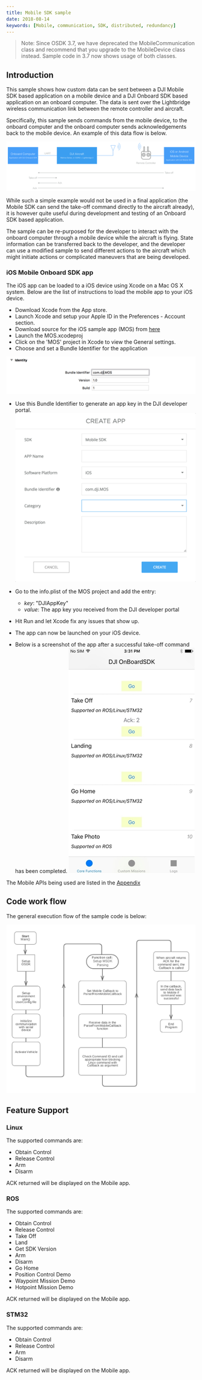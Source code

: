 ```yaml
---
title: Mobile SDK sample
date: 2018-08-14
keywords: [Mobile, communication, SDK, distributed, redundancy]
---
```


>Note: Since OSDK 3.7, we have deprecated the MobileCommunication class and recommend that you upgrade to the MobileDevice class instead. Sample code in 3.7 now shows usage of both classes.

## Introduction

This sample shows how custom data can be sent between a DJI Mobile SDK based application on a mobile device and a DJI Onboard SDK based application on an onboard computer. The data is sent over the Lightbridge wireless communication link between the remote controller and aircraft.

Specifically, this sample sends commands from the mobile device, to the onboard computer and the onboard computer sends acknowledgements back to the mobile device. An example of this data flow is below.

![OSDK-MOC-Comms.png](../images/samples/OSDK-MOC-Comms.png)

While such a simple example would not be used in a final application (the Mobile SDK can send the take-off command directly to the aircraft already), it is however quite useful during development and testing of an Onboard SDK based application.

The sample can be re-purposed for the developer to interact with the onboard computer through a mobile device while the aircraft is flying. State information can be transferred back to the developer, and the developer can use a modified sample to send different actions to the aircraft which might initiate actions or complicated maneuvers that are being developed.


### iOS Mobile Onboard SDK app

The iOS app can be loaded to a iOS device using Xcode on a Mac OS X system. Below are the list of instructions to load the mobile app to your iOS device. 

- Download Xcode from the App store. 
- Launch Xcode and setup your Apple ID in the Preferences - Account section. 
- Download source for the iOS sample app (MOS) from [here](https://github.com/dji-sdk/Mobile-OSDK-iOS-App)
- Launch the MOS.xcodeproj 
- Click on the 'MOS' project in Xcode to view the General settings. 
- Choose and set a Bundle Identifier for the application

![MOS app](../../images/common/bundleID.png)

- Use this Bundle Identifier to generate an app key in the DJI developer portal.
![MOS app](../../images/common/createApp.png)

- Go to the info.plist of the MOS project and add the entry:
   - _key_: "DJIAppKey"
   - _value_: The app key you received from the DJI developer portal
- Hit Run and let Xcode fix any issues that show up. 
- The app can now be launched on your iOS device. 
- Below is a screenshot of the app after a successful take-off command has been completed. 
![MOS app](../../images/common/MOSDKApp.jpg)

The Mobile APIs being used are listed in the [Appendix](./../appendix/mobile-onboard-APIs.html)

## Code work flow

The general execution flow of the sample code is below:

[![MOC code workflow](../images/samples/moc_sample_flowchart.jpg)](../images/samples/moc_sample_flowchart.jpg)

## Feature Support

### Linux 

The supported commands are: 

* Obtain Control
* Release Control  
* Arm
* Disarm 

ACK returned will be displayed on the Mobile app. 

### ROS

The supported commands are:  

* Obtain Control
* Release Control 
* Take Off 
* Land
* Get SDK Version
* Arm
* Disarm 
* Go Home 
* Position Control Demo   
* Waypoint Mission Demo
* Hotpoint Mission Demo

ACK returned will be displayed on the Mobile app.

### STM32

The supported commands are:

* Obtain Control
* Release Control
* Arm
* Disarm

ACK returned will be displayed on the Mobile app.


